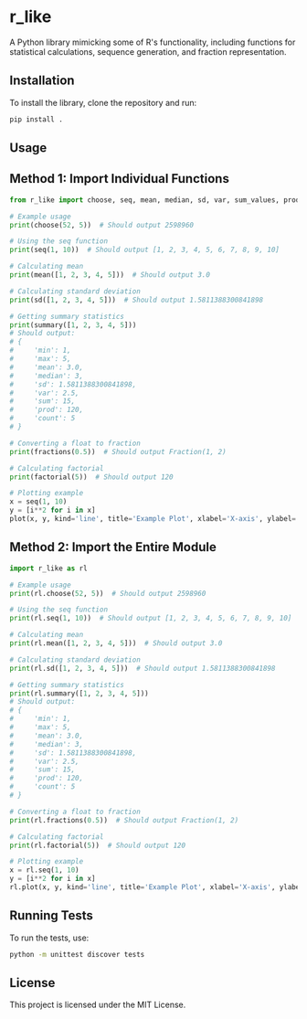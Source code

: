 
# r_like

A Python library mimicking some of R's functionality, including functions for statistical calculations, sequence generation, and fraction representation.

## Installation

To install the library, clone the repository and run:

```sh
pip install .
```

## Usage

## Method 1: Import Individual Functions

```python
from r_like import choose, seq, mean, median, sd, var, sum_values, prod, summary, fractions, factorial, plot

# Example usage
print(choose(52, 5))  # Should output 2598960

# Using the seq function
print(seq(1, 10))  # Should output [1, 2, 3, 4, 5, 6, 7, 8, 9, 10]

# Calculating mean
print(mean([1, 2, 3, 4, 5]))  # Should output 3.0

# Calculating standard deviation
print(sd([1, 2, 3, 4, 5]))  # Should output 1.5811388300841898

# Getting summary statistics
print(summary([1, 2, 3, 4, 5]))
# Should output:
# {
#     'min': 1,
#     'max': 5,
#     'mean': 3.0,
#     'median': 3,
#     'sd': 1.5811388300841898,
#     'var': 2.5,
#     'sum': 15,
#     'prod': 120,
#     'count': 5
# }

# Converting a float to fraction
print(fractions(0.5))  # Should output Fraction(1, 2)

# Calculating factorial
print(factorial(5))  # Should output 120

# Plotting example
x = seq(1, 10)
y = [i**2 for i in x]
plot(x, y, kind='line', title='Example Plot', xlabel='X-axis', ylabel='Y-axis')

```

## Method 2: Import the Entire Module
```python
import r_like as rl

# Example usage
print(rl.choose(52, 5))  # Should output 2598960

# Using the seq function
print(rl.seq(1, 10))  # Should output [1, 2, 3, 4, 5, 6, 7, 8, 9, 10]

# Calculating mean
print(rl.mean([1, 2, 3, 4, 5]))  # Should output 3.0

# Calculating standard deviation
print(rl.sd([1, 2, 3, 4, 5]))  # Should output 1.5811388300841898

# Getting summary statistics
print(rl.summary([1, 2, 3, 4, 5]))
# Should output:
# {
#     'min': 1,
#     'max': 5,
#     'mean': 3.0,
#     'median': 3,
#     'sd': 1.5811388300841898,
#     'var': 2.5,
#     'sum': 15,
#     'prod': 120,
#     'count': 5
# }

# Converting a float to fraction
print(rl.fractions(0.5))  # Should output Fraction(1, 2)

# Calculating factorial
print(rl.factorial(5))  # Should output 120

# Plotting example
x = rl.seq(1, 10)
y = [i**2 for i in x]
rl.plot(x, y, kind='line', title='Example Plot', xlabel='X-axis', ylabel='Y-axis')
```


## Running Tests

To run the tests, use:

```sh
python -m unittest discover tests
```

## License

This project is licensed under the MIT License.
